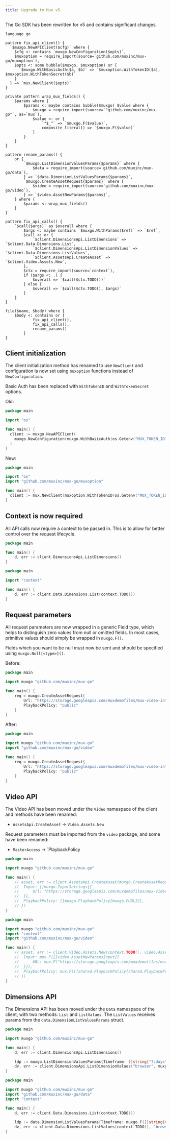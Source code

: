 ```yaml
---
title: Upgrade to Mux v5
---
```


The Go SDK has been rewritten for v5 and contains significant changes.

```grit
language go

pattern fix_api_client() {
  `$muxgo.NewAPIClient($cfg)` where {
    $cfg <: contains `muxgo.NewConfiguration($opts)`,
    $muxoption = require_import(source=`github.com/muxinc/mux-go/muxoption`),
    $opts <: some bubble($muxgo, $muxoption) or {
      `$muxgo.WithBasicAuth($a, $b)` => `$muxoption.WithTokenID($a), $muxoption.WithTokenSecret($b)`
    }
  } => `mux.NewClient($opts)`
}

private pattern wrap_mux_fields() {
	$params where {
		$params <: maybe contains bubble($muxgo) $value where {
			$muxgo = require_import(source=`"github.com/muxinc/mux-go"`, as=`mux`),
			$value <: or {
				`"$_"` => `$muxgo.F($value)`,
				composite_literal() => `$muxgo.F($value)`
			}
		}
	}
}

pattern rename_params() {
	or {
		`$muxgo.ListDimensionValuesParams{$params}` where {
			$data = require_import(source=`github.com/muxinc/mux-go/data`),
		} => `$data.DimensionListValuesParams{$params}`,
		`$muxgo.CreateAssetRequest{$params}` where {
			$video = require_import(source=`github.com/muxinc/mux-go/video`),
		} => `$video.AssetNewParams{$params}`,
	} where {
		$params <: wrap_mux_fields()
	}
}

pattern fix_api_calls() {
	`$call($args)` as $overall where {
		$args <: maybe contains `$muxgo.WithParams($ref)` => `$ref`,
		$call <: or {
			`$client.DimensionsApi.ListDimensions` => `$client.Data.Dimensions.List`,
			`$client.DimensionsApi.ListDimensionValues` => `$client.Data.Dimensions.ListValues`,
			`$client.AssetsApi.CreateAsset` => `$client.Video.Assets.New`,
		},
		$ctx = require_import(source=`context`),
		if ($args <: .) {
			$overall => `$call($ctx.TODO())`
		} else {
			$overall => `$call($ctx.TODO(), $args)`
		}
	}
}

file($name, $body) where {
    $body <: contains or {
			fix_api_client(),
			fix_api_calls(),
			rename_params()
		}
}
```

## Client initialization

The client initialization method has renamed to use `NewClient` and configuration is now set using `muxoption` functions instead of `NewConfiguration`.

Basic Auth has been replaced with `WithTokenID` and `WithTokenSecret` options.

Old:
```go
package main

import "os"

func main() {
  client := muxgo.NewAPIClient(
    muxgo.NewConfiguration(muxgo.WithBasicAuth(os.Getenv("MUX_TOKEN_ID"), os.Getenv("MUX_TOKEN_SECRET")))
  )
}
```

New:
```go
package main

import "os"
import "github.com/muxinc/mux-go/muxoption"

func main() {
  client := mux.NewClient(muxoption.WithTokenID(os.Getenv("MUX_TOKEN_ID")), muxoption.WithTokenSecret(os.Getenv("MUX_TOKEN_SECRET")))
}
```

## Context is now required

All API calls now require a context to be passed in. This is to allow for better control over the request lifecycle.

```go
package main

func main() {
	d, err := client.DimensionsApi.ListDimensions()
}
```

```go
package main

import "context"

func main() {
	d, err := client.Data.Dimensions.List(context.TODO())
}
```

## Request parameters

All request parameters are now wrapped in a generic Field type, which helps to distinguish zero values from null or omitted fields. In most cases, primitive values should simply be wrapped in `muxgo.F()`.

Fields which you want to be null *must* now be sent and should be specified using `muxgo.Null[<type>]()`.

Before:
```go
package main

import muxgo "github.com/muxinc/mux-go"

func main() {
	req = muxgo.CreateAssetRequest{
		Url: "https://storage.googleapis.com/muxdemofiles/mux-video-intro.mp4",
		PlaybackPolicy: "public"
	}
}
```

After:
```go
package main

import muxgo "github.com/muxinc/mux-go"
import "github.com/muxinc/mux-go/video"

func main() {
	req = muxgo.CreateAssetRequest{
		Url: "https://storage.googleapis.com/muxdemofiles/mux-video-intro.mp4",
		PlaybackPolicy: "public"
	}
}
```

## Video API
The Video API has been moved under the `Video` namespace of the client and methods have been renamed:
- `AssetsApi.CreateAsset` -> `Video.Assets.New`

Request parameters must be imported from the `video` package, and some have been renamed:
- `MasterAccess` -> `PlaybackPolicy

```go
package main

import muxgo "github.com/muxinc/mux-go"

func main() {
	// asset, err := client.AssetsApi.CreateAsset(muxgo.CreateAssetRequest{
	// 	Input: []muxgo.InputSettings{{
	// 		Url: "https://storage.googleapis.com/muxdemofiles/mux-video-intro.mp4",
	// 	}},
	// 	PlaybackPolicy: []muxgo.PlaybackPolicy{muxgo.PUBLIC},
	// })
}
```

```go
package main

import muxgo "github.com/muxinc/mux-go"
import "context"
import "github.com/muxinc/mux-go/video"

func main() {
	// asset, err := client.Video.Assets.New(context.TODO(), video.AssetNewParams{
	// 	Input: mux.F([]video.AssetNewParamsInput{{
	// 		URL: mux.F("https://storage.googleapis.com/muxdemofiles/mux-video-intro.mp4"),
	// 	}}),
	// 	PlaybackPolicy: mux.F([]shared.PlaybackPolicy{shared.PlaybackPolicyPublic}),
	// })
}
```

## Dimensions API

The Dimensions API has been moved under the `Data` namespace of the client, with two methods: `List` and `ListValues`. The `ListValues` receives params from the `data.DimensionListValuesParams` struct.

```go
package main

import muxgo "github.com/muxinc/mux-go"

func main() {
	d, err := client.DimensionsApi.ListDimensions()

	ldp := muxgo.ListDimensionValuesParams{Timeframe: []string{"7:days"}}
	dv, err := client.DimensionsApi.ListDimensionValues("browser", muxgo.WithParams(&ldp))
}
```

```go
package main

import muxgo "github.com/muxinc/mux-go"
import "github.com/muxinc/mux-go/data"
import "context"

func main() {
	d, err := client.Data.Dimensions.List(context.TODO())

	ldp := data.DimensionListValuesParams{Timeframe: muxgo.F([]string{muxgo.F("7:days")})}
	dv, err := client.Data.Dimensions.ListValues(context.TODO(), "browser", &ldp)
}
```
